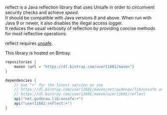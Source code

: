 reflect is a Java reflection library that uses Unsafe in order to circumvent security checks and achieve _speed_.<br>
It should be compatible with Java versions 8 and above. When run with Java 9 or newer, it also disables the illegal access logger.<br>
It reduces the usual verbosity of reflection by providing concise methods for most reflective operations.

reflect requires [unsafe](https://github.com/user11681/unsafe).

This library is hosted on Bintray.
```groovy
repositories {
    maven {url = "https://dl.bintray.com/user11681/maven"}
}

dependencies {
    // Use "+" for the latest version or see
    // https://dl.bintray.com/user11681/maven/net/gudenau/lib/unsafe and
    // https://dl.bintray.com/user11681/maven/user11681/reflect
    api("net.gudenau.lib:unsafe:+")
    api("user11681:reflect:+")
}
```
